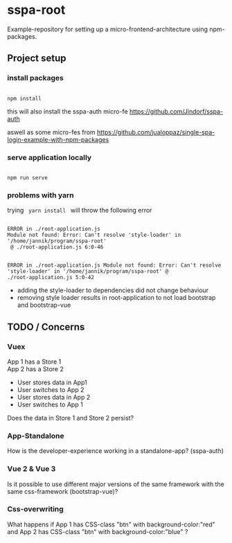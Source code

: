 # sspa-root
Example-repository for setting up a micro-frontend-architecture using npm-packages.
## Project setup
### install packages
<code>
npm install
</code>

this will also install the sspa-auth micro-fe <link>https://github.com/Jindorf/sspa-auth</link>  

aswell as some micro-fes from <link>https://github.com/jualoppaz/single-spa-login-example-with-npm-packages</link>

### serve application locally
<code>
npm run serve
</code>

### problems with yarn
trying <code> yarn install </code> will throw the following error  


<code>
ERROR in ./root-application.js
Module not found: Error: Can't resolve 'style-loader' in '/home/jannik/program/sspa-root'
 @ ./root-application.js 6:0-46

ERROR in ./root-application.js
Module not found: Error: Can't resolve 'style-loader' in '/home/jannik/program/sspa-root'
 @ ./root-application.js 5:0-42
 </code>
 
- adding the style-loader to dependencies did not change behaviour
- removing style loader results in root-application to not load bootstrap and bootstrap-vue
  

## TODO / Concerns
### Vuex
App 1 has a Store 1  
App 2 has a Store 2
- User stores data in App1
- User switches to App 2
- User stores data in App 2
- User switches to App 1  
  
Does the data in Store 1 and Store 2 persist?

### App-Standalone
How is the developer-experience working in a standalone-app? (sspa-auth)

### Vue 2 & Vue 3
Is it possible to use different major versions of the same framework with the same css-framework (bootstrap-vue)?

### Css-overwriting
What happens if App 1 has CSS-class "btn" with background-color:"red" and App 2 has CSS-class "btn" with background-color:"blue" ?